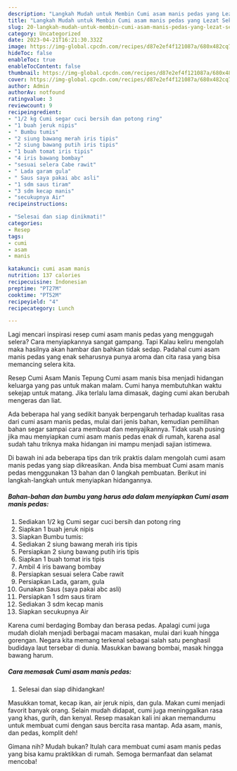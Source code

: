 ```yaml
---
description: "Langkah Mudah untuk Membin Cumi asam manis pedas yang Lezat Sekali"
title: "Langkah Mudah untuk Membin Cumi asam manis pedas yang Lezat Sekali"
slug: 20-langkah-mudah-untuk-membin-cumi-asam-manis-pedas-yang-lezat-sekali
category: Uncategorized
date: 2023-04-21T16:21:30.332Z
image: https://img-global.cpcdn.com/recipes/d87e2ef4f121087a/680x482cq70/cumi-asam-manis-pedas-foto-resep-utama.jpg
hideToc: false
enableToc: true
enableTocContent: false
thumbnail: https://img-global.cpcdn.com/recipes/d87e2ef4f121087a/680x482cq70/cumi-asam-manis-pedas-foto-resep-utama.jpg
cover: https://img-global.cpcdn.com/recipes/d87e2ef4f121087a/680x482cq70/cumi-asam-manis-pedas-foto-resep-utama.jpg
author: Admin
authorAv: notfound
ratingvalue: 3
reviewcount: 9
recipeingredient:
- "1/2 kg Cumi segar cuci bersih dan potong ring"
- "1 buah jeruk nipis"
- " Bumbu tumis"
- "2 siung bawang merah iris tipis"
- "2 siung bawang putih iris tipis"
- "1 buah tomat iris tipis"
- "4 iris bawang bombay"
- "sesuai selera Cabe rawit"
- " Lada garam gula"
- " Saus saya pakai abc asli"
- "1 sdm saus tiram"
- "3 sdm kecap manis"
- "secukupnya Air"
recipeinstructions:

- "Selesai dan siap dinikmati!"
categories:
- Resep
tags:
- cumi
- asam
- manis

katakunci: cumi asam manis 
nutrition: 137 calories
recipecuisine: Indonesian
preptime: "PT27M"
cooktime: "PT52M"
recipeyield: "4"
recipecategory: Lunch

---
```



Lagi mencari inspirasi resep cumi asam manis pedas yang menggugah selera? Cara menyiapkannya sangat gampang. Tapi Kalau keliru mengolah maka hasilnya akan hambar dan bahkan tidak sedap. Padahal cumi asam manis pedas yang enak seharusnya punya aroma dan cita rasa yang bisa memancing selera kita.


Resep Cumi Asam Manis Tepung Cumi asam manis bisa menjadi hidangan keluarga yang pas untuk makan malam. Cumi hanya membutuhkan waktu sekejap untuk matang. Jika terlalu lama dimasak, daging cumi akan berubah mengeras dan liat.

Ada beberapa hal yang sedikit banyak berpengaruh terhadap kualitas rasa dari cumi asam manis pedas, mulai dari jenis bahan, kemudian pemilihan bahan segar sampai cara membuat dan menyajikannya. Tidak usah pusing jika mau menyiapkan cumi asam manis pedas enak di rumah, karena asal sudah tahu triknya maka hidangan ini mampu menjadi sajian istimewa.


Di bawah ini ada beberapa tips dan trik praktis dalam mengolah cumi asam manis pedas yang siap dikreasikan. Anda bisa membuat Cumi asam manis pedas menggunakan 13 bahan dan 0 langkah pembuatan. Berikut ini langkah-langkah untuk menyiapkan hidangannya.

<!--inarticleads1-->

##### Bahan-bahan dan bumbu yang harus ada dalam menyiapkan Cumi asam manis pedas:

1. Sediakan 1/2 kg Cumi segar cuci bersih dan potong ring
1. Siapkan 1 buah jeruk nipis
1. Siapkan  Bumbu tumis:
1. Sediakan 2 siung bawang merah iris tipis
1. Persiapkan 2 siung bawang putih iris tipis
1. Siapkan 1 buah tomat iris tipis
1. Ambil 4 iris bawang bombay
1. Persiapkan sesuai selera Cabe rawit
1. Persiapkan  Lada, garam, gula
1. Gunakan  Saus (saya pakai abc asli)
1. Persiapkan 1 sdm saus tiram
1. Sediakan 3 sdm kecap manis
1. Siapkan secukupnya Air


Karena cumi berdaging Bombay dan berasa pedas. Apalagi cumi juga mudah diolah menjadi berbagai macam masakan, mulai dari kuah hingga gorengan. Negara kita memang terkenal sebagai salah satu penghasil budidaya laut tersebar di dunia. Masukkan bawang bombai, masak hingga bawang harum. 

<!--inarticleads2-->

##### Cara memasak Cumi asam manis pedas:


1. Selesai dan siap dihidangkan!

Masukkan tomat, kecap ikan, air jeruk nipis, dan gula. Makan cumi menjadi favorit banyak orang. Selain mudah didapat, cumi juga meninggalkan rasa yang khas, gurih, dan kenyal. Resep masakan kali ini akan memandumu untuk membuat cumi dengan saus bercita rasa mantap. Ada asam, manis, dan pedas, komplit deh! 

Gimana nih? Mudah bukan? Itulah cara membuat cumi asam manis pedas yang bisa kamu praktikkan di rumah. Semoga bermanfaat dan selamat mencoba!
